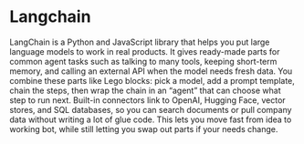 # Langchain

LangChain is a Python and JavaScript library that helps you put large language models to work in real products. It gives ready-made parts for common agent tasks such as talking to many tools, keeping short-term memory, and calling an external API when the model needs fresh data. You combine these parts like Lego blocks: pick a model, add a prompt template, chain the steps, then wrap the chain in an “agent” that can choose what step to run next. Built-in connectors link to OpenAI, Hugging Face, vector stores, and SQL databases, so you can search documents or pull company data without writing a lot of glue code. This lets you move fast from idea to working bot, while still letting you swap out parts if your needs change.